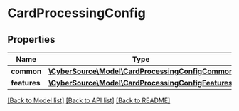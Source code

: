 # CardProcessingConfig

## Properties
Name | Type | Description | Notes
------------ | ------------- | ------------- | -------------
**common** | [**\CyberSource\Model\CardProcessingConfigCommon**](CardProcessingConfigCommon.md) |  | [optional] 
**features** | [**\CyberSource\Model\CardProcessingConfigFeatures**](CardProcessingConfigFeatures.md) |  | [optional] 

[[Back to Model list]](../README.md#documentation-for-models) [[Back to API list]](../README.md#documentation-for-api-endpoints) [[Back to README]](../README.md)


